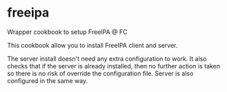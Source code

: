 # freeipa

Wrapper cookbook to setup FreeIPA @ FC

This cookbook allow you to install FreeIPA client and server.

The server install doesn't need any extra configuration to work. It also checks that
if the server is already installed, then no further action is taken so there is no 
risk of override the configuration file. Server is also configured in the same way.